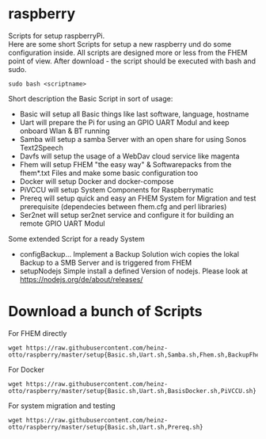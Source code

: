 # raspberry
Scripts for setup raspberryPi.  
Here are some short Scripts for setup a new raspberry und do some configuration inside.
All scripts are designed more or less from the FHEM point of view.
After download - the script should be executed with bash and sudo.
```
sudo bash <scriptname>
```
Short description the Basic Script in sort of usage:

* Basic   will setup all Basic things like last software, language, hostname
* Uart    will prepare the Pi for using an GPIO UART Modul and keep onboard Wlan & BT running
* Samba   will setup a samba Server with an open share for using Sonos Text2Speech
* Davfs   will setup the usage of a WebDav cloud service like magenta
* Fhem    will setup FHEM "the easy way" & Softwarepacks from the fhem*.txt Files and make some basic configuration too
* Docker  will setup Docker and docker-compose
* PiVCCU  will setup System Components for Raspberrymatic
* Prereq  will setup quick and easy an FHEM System for Migration and test prerequisite (dependecies between fhem.cfg and perl libraries)
* Ser2net will setup ser2net service and configure it for building an remote GPIO UART Modul

Some extended Script for a ready System  
* configBackup...   Implement a Backup Solution wich copies the lokal Backup to a SMB Server and is triggered from FHEM
* setupNodejs         Simple install a defined Version of nodejs. Please look at https://nodejs.org/de/about/releases/
# Download a bunch of Scripts 
For FHEM directly
```
wget https://raw.githubusercontent.com/heinz-otto/raspberry/master/setup{Basic.sh,Uart.sh,Samba.sh,Fhem.sh,BackupFhem2Cifs.sh,Nodejs.sh}
```
For Docker
```
wget https://raw.githubusercontent.com/heinz-otto/raspberry/master/setup{Basic.sh,Uart.sh,BasisDocker.sh,PiVCCU.sh}
```
For system migration and testing
```
wget https://raw.githubusercontent.com/heinz-otto/raspberry/master/setup{Basic.sh,Uart.sh,Prereq.sh}
```
